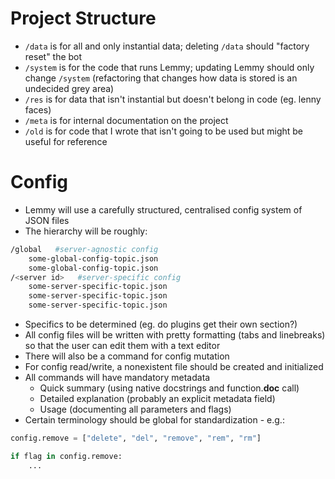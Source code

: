 # Project Structure
* `/data` is for all and only instantial data; deleting `/data` should "factory reset" the bot
* `/system` is for the code that runs Lemmy; updating Lemmy should only change `/system` (refactoring that changes how data is stored is an undecided grey area)
* `/res` is for data that isn't instantial but doesn't belong in code (eg. lenny faces)
* `/meta` is for internal documentation on the project
* `/old` is for code that I wrote that isn't going to be used but might be useful for reference

# Config
* Lemmy will use a carefully structured, centralised config system of JSON files
* The hierarchy will be roughly:

```bash
/global   #server-agnostic config
	some-global-config-topic.json
	some-global-config-topic.json
/<server id>   #server-specific config
	some-server-specific-topic.json
	some-server-specific-topic.json
	some-server-specific-topic.json
```

* Specifics to be determined (eg. do plugins get their own section?)
* All config files will be written with pretty formatting (tabs and linebreaks) so that the user can edit them with a text editor
* There will also be a command for config mutation
* For config read/write, a nonexistent file should be created and initialized
* All commands will have mandatory metadata
	* Quick summary (using native docstrings and function.__doc__ call)
	* Detailed explanation (probably an explicit metadata field)
	* Usage (documenting all parameters and flags)
* Certain terminology should be global for standardization - e.g.:

```python
config.remove = ["delete", "del", "remove", "rem", "rm"]

if flag in config.remove:
	...
```
